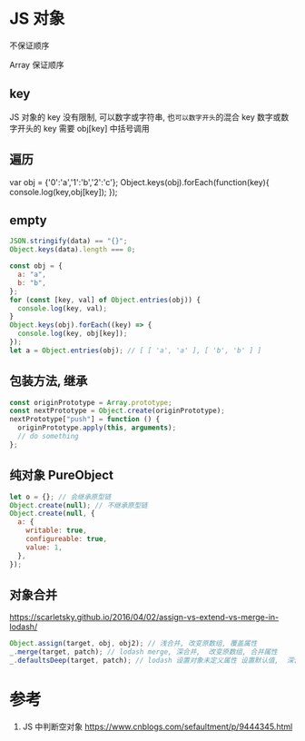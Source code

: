 # JS 对象

不保证顺序

Array 保证顺序

## key

JS 对象的 key 没有限制, 可以数字或字符串, 也`可以数字开头`的混合 key
数字或数字开头的 key 需要 obj[key] 中括号调用

## 遍历

var obj = {'0':'a','1':'b','2':'c'};
Object.keys(obj).forEach(function(key){
console.log(key,obj[key]);
});

## empty

```js
JSON.stringify(data) == "{}";
Object.keys(data).length === 0;

const obj = {
  a: "a",
  b: "b",
};
for (const [key, val] of Object.entries(obj)) {
  console.log(key, val);
}
Object.keys(obj).forEach((key) => {
  console.log(key, obj[key]);
});
let a = Object.entries(obj); // [ [ 'a', 'a' ], [ 'b', 'b' ] ]
```

## 包装方法, 继承

```js
const originPrototype = Array.prototype;
const nextPrototype = Object.create(originPrototype);
nextPrototype["push"] = function () {
  originPrototype.apply(this, arguments);
  // do something
};
```

## 纯对象 PureObject

```js
let o = {}; // 会继承原型链
Object.create(null); // 不继承原型链
Object.create(null, {
  a: {
    writable: true,
    configureable: true,
    value: 1,
  },
});
```

## 对象合并

https://scarletsky.github.io/2016/04/02/assign-vs-extend-vs-merge-in-lodash/

```js
Object.assign(target, obj, obj2); // 浅合并, 改变原数组, 覆盖属性
_.merge(target, patch); // lodash merge, 深合并,  改变原数组, 合并属性
_.defaultsDeep(target, patch); // lodash 设置对象未定义属性 设置默认值,  深合并 ,改变原数组
```

# 参考

1. JS 中判断空对象
   https://www.cnblogs.com/sefaultment/p/9444345.html
